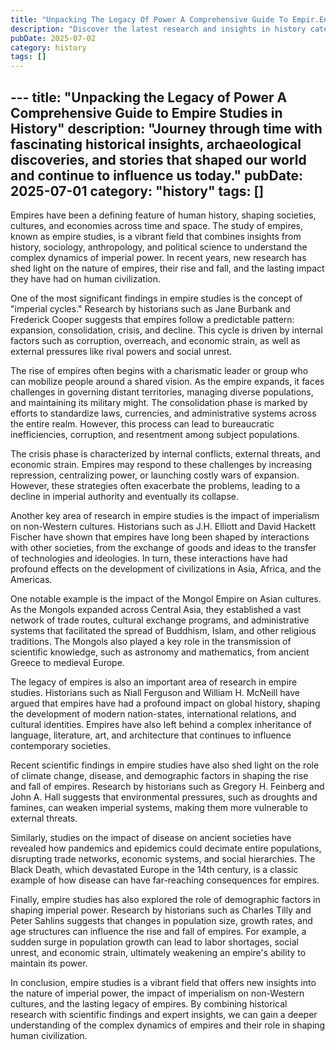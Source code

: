 ```yaml
---
title: "Unpacking The Legacy Of Power A Comprehensive Guide To Empir.En"
description: "Discover the latest research and insights in history category on MindVerse Daily."
pubDate: 2025-07-02
category: history
tags: []
---
```


﻿---
title: "Unpacking the Legacy of Power A Comprehensive Guide to Empire Studies in History"
description: "Journey through time with fascinating historical insights, archaeological discoveries, and stories that shaped our world and continue to influence us today."
pubDate: 2025-07-01
category: "history"
tags: []
---

Empires have been a defining feature of human history, shaping societies, cultures, and economies across time and space. The study of empires, known as empire studies, is a vibrant field that combines insights from history, sociology, anthropology, and political science to understand the complex dynamics of imperial power. In recent years, new research has shed light on the nature of empires, their rise and fall, and the lasting impact they have had on human civilization.

One of the most significant findings in empire studies is the concept of "imperial cycles." Research by historians such as Jane Burbank and Frederick Cooper suggests that empires follow a predictable pattern: expansion, consolidation, crisis, and decline. This cycle is driven by internal factors such as corruption, overreach, and economic strain, as well as external pressures like rival powers and social unrest.

The rise of empires often begins with a charismatic leader or group who can mobilize people around a shared vision. As the empire expands, it faces challenges in governing distant territories, managing diverse populations, and maintaining its military might. The consolidation phase is marked by efforts to standardize laws, currencies, and administrative systems across the entire realm. However, this process can lead to bureaucratic inefficiencies, corruption, and resentment among subject populations.

The crisis phase is characterized by internal conflicts, external threats, and economic strain. Empires may respond to these challenges by increasing repression, centralizing power, or launching costly wars of expansion. However, these strategies often exacerbate the problems, leading to a decline in imperial authority and eventually its collapse.

Another key area of research in empire studies is the impact of imperialism on non-Western cultures. Historians such as J.H. Elliott and David Hackett Fischer have shown that empires have long been shaped by interactions with other societies, from the exchange of goods and ideas to the transfer of technologies and ideologies. In turn, these interactions have had profound effects on the development of civilizations in Asia, Africa, and the Americas.

One notable example is the impact of the Mongol Empire on Asian cultures. As the Mongols expanded across Central Asia, they established a vast network of trade routes, cultural exchange programs, and administrative systems that facilitated the spread of Buddhism, Islam, and other religious traditions. The Mongols also played a key role in the transmission of scientific knowledge, such as astronomy and mathematics, from ancient Greece to medieval Europe.

The legacy of empires is also an important area of research in empire studies. Historians such as Niall Ferguson and William H. McNeill have argued that empires have had a profound impact on global history, shaping the development of modern nation-states, international relations, and cultural identities. Empires have also left behind a complex inheritance of language, literature, art, and architecture that continues to influence contemporary societies.

Recent scientific findings in empire studies have also shed light on the role of climate change, disease, and demographic factors in shaping the rise and fall of empires. Research by historians such as Gregory H. Feinberg and John A. Hall suggests that environmental pressures, such as droughts and famines, can weaken imperial systems, making them more vulnerable to external threats.

Similarly, studies on the impact of disease on ancient societies have revealed how pandemics and epidemics could decimate entire populations, disrupting trade networks, economic systems, and social hierarchies. The Black Death, which devastated Europe in the 14th century, is a classic example of how disease can have far-reaching consequences for empires.

Finally, empire studies has also explored the role of demographic factors in shaping imperial power. Research by historians such as Charles Tilly and Peter Sahlins suggests that changes in population size, growth rates, and age structures can influence the rise and fall of empires. For example, a sudden surge in population growth can lead to labor shortages, social unrest, and economic strain, ultimately weakening an empire's ability to maintain its power.

In conclusion, empire studies is a vibrant field that offers new insights into the nature of imperial power, the impact of imperialism on non-Western cultures, and the lasting legacy of empires. By combining historical research with scientific findings and expert insights, we can gain a deeper understanding of the complex dynamics of empires and their role in shaping human civilization.
